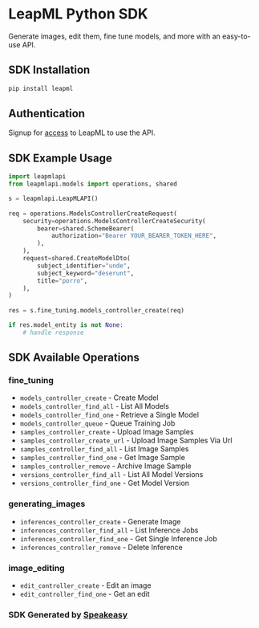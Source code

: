 # LeapML Python SDK

Generate images, edit them, fine tune models, and more with an easy-to-use API.

<!-- Start SDK Installation -->
## SDK Installation

```bash
pip install leapml
```
<!-- End SDK Installation -->

## Authentication

Signup for [access](https://www.leapml.dev/signup) to LeapML to use the API. 

## SDK Example Usage
<!-- Start SDK Example Usage -->
```python
import leapmlapi
from leapmlapi.models import operations, shared

s = leapmlapi.LeapMLAPI()
   
req = operations.ModelsControllerCreateRequest(
    security=operations.ModelsControllerCreateSecurity(
        bearer=shared.SchemeBearer(
            authorization="Bearer YOUR_BEARER_TOKEN_HERE",
        ),
    ),
    request=shared.CreateModelDto(
        subject_identifier="unde",
        subject_keyword="deserunt",
        title="porro",
    ),
)
    
res = s.fine_tuning.models_controller_create(req)

if res.model_entity is not None:
    # handle response
```
<!-- End SDK Example Usage -->

<!-- Start SDK Available Operations -->
## SDK Available Operations


### fine_tuning

* `models_controller_create` - Create Model
* `models_controller_find_all` - List All Models
* `models_controller_find_one` - Retrieve a Single Model
* `models_controller_queue` - Queue Training Job
* `samples_controller_create` - Upload Image Samples
* `samples_controller_create_url` - Upload Image Samples Via Url
* `samples_controller_find_all` - List Image Samples
* `samples_controller_find_one` - Get Image Sample
* `samples_controller_remove` - Archive Image Sample
* `versions_controller_find_all` - List All Model Versions
* `versions_controller_find_one` - Get Model Version

### generating_images

* `inferences_controller_create` - Generate Image
* `inferences_controller_find_all` - List Inference Jobs
* `inferences_controller_find_one` - Get Single Inference Job
* `inferences_controller_remove` - Delete Inference

### image_editing

* `edit_controller_create` - Edit an image
* `edit_controller_find_one` - Get an edit
<!-- End SDK Available Operations -->

### SDK Generated by [Speakeasy](https://docs.speakeasyapi.dev/docs/using-speakeasy/client-sdks)

